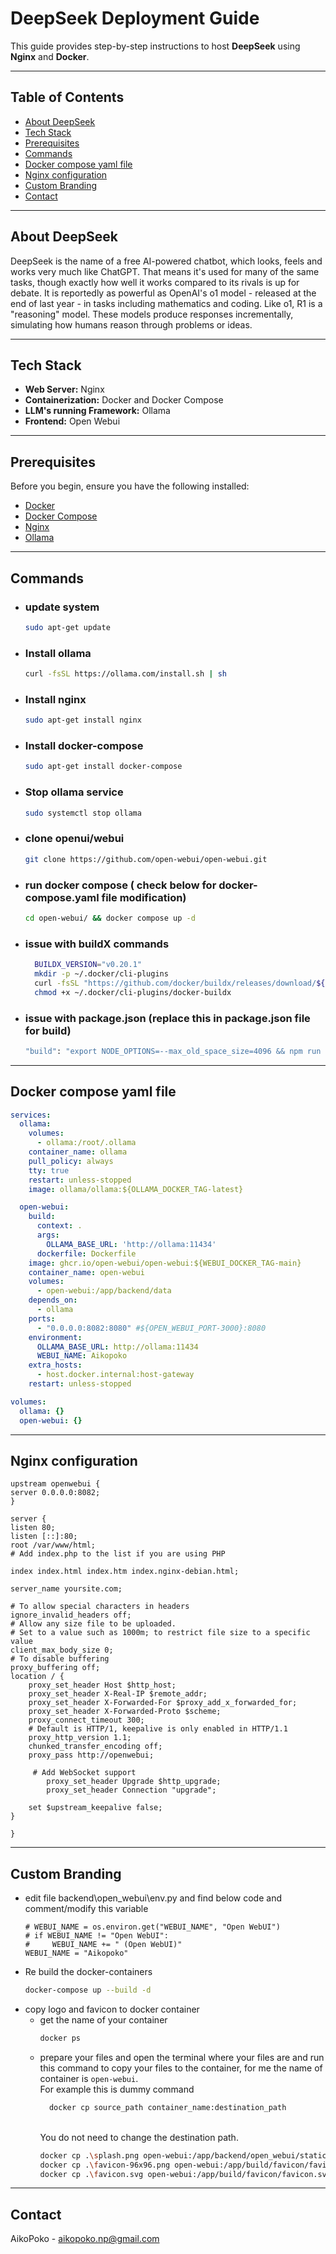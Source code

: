 # DeepSeek Deployment Guide

This guide provides step-by-step instructions to host **DeepSeek** using **Nginx** and **Docker**.

---

## Table of Contents

- [About DeepSeek](#about-deepseek)
- [Tech Stack](#tech-stack)
- [Prerequisites](#prerequisites)
- [Commands](#commands)
- [Docker compose yaml file](#docker-compose-yaml-file)
- [Nginx configuration](#nginx-configuration)
- [Custom Branding](#custom-branding)
- [Contact](#contact)

---

## About DeepSeek

DeepSeek is the name of a free AI-powered chatbot, which looks, feels and works very much like ChatGPT.
That means it's used for many of the same tasks, though exactly how well it works compared to its rivals is up for debate.
It is reportedly as powerful as OpenAI's o1 model - released at the end of last year - in tasks including mathematics and coding.
Like o1, R1 is a "reasoning" model. These models produce responses incrementally, simulating how humans reason through problems or ideas.

---

## Tech Stack

- **Web Server:** Nginx
- **Containerization:** Docker and Docker Compose
- **LLM's running Framework:** Ollama 
- **Frontend:** Open Webui

---

## Prerequisites

Before you begin, ensure you have the following installed:

- [Docker](https://docs.docker.com/get-docker/)
- [Docker Compose](https://docs.docker.com/compose/install/)
- [Nginx](https://nginx.org/en/docs/install.html)
- [Ollama](https://ollama.com/download)

---

## Commands
- ### update system
  ```bash
  sudo apt-get update
  ```
- ### Install ollama
  ```bash
  curl -fsSL https://ollama.com/install.sh | sh
  ```
- ### Install nginx
  ```bash
  sudo apt-get install nginx
  ```
- ### Install docker-compose
  ```bash
  sudo apt-get install docker-compose
  ```
- ### Stop ollama service
  ```bash
  sudo systemctl stop ollama
  ```
- ### clone openui/webui
  ```bash
  git clone https://github.com/open-webui/open-webui.git
  ```
- ### run docker compose ( check below for docker-compose.yaml file modification)
  ```bash
  cd open-webui/ && docker compose up -d
  ```
- ### issue with buildX commands
  ```bash
    BUILDX_VERSION="v0.20.1"
    mkdir -p ~/.docker/cli-plugins
    curl -fsSL "https://github.com/docker/buildx/releases/download/${BUILDX_VERSION}/buildx-${BUILDX_VERSION}.linux-amd64" -o ~/.docker/cli-plugins/docker-buildx
    chmod +x ~/.docker/cli-plugins/docker-buildx
  ```
- ### issue with package.json (replace this in package.json file for build)
  ```bash
  "build": "export NODE_OPTIONS=--max_old_space_size=4096 && npm run pyodide:fetch && vite build",
  ```

---
## Docker compose yaml file
  ```yaml
  services:
    ollama:
      volumes:
        - ollama:/root/.ollama
      container_name: ollama
      pull_policy: always
      tty: true
      restart: unless-stopped
      image: ollama/ollama:${OLLAMA_DOCKER_TAG-latest}
  
    open-webui:
      build:
        context: .
        args:
          OLLAMA_BASE_URL: 'http://ollama:11434'
        dockerfile: Dockerfile
      image: ghcr.io/open-webui/open-webui:${WEBUI_DOCKER_TAG-main}
      container_name: open-webui
      volumes:
        - open-webui:/app/backend/data
      depends_on:
        - ollama
      ports:
        - "0.0.0.0:8082:8080" #${OPEN_WEBUI_PORT-3000}:8080
      environment:
        OLLAMA_BASE_URL: http://ollama:11434
        WEBUI_NAME: Aikopoko
      extra_hosts:
        - host.docker.internal:host-gateway
      restart: unless-stopped
  
  volumes:
    ollama: {}
    open-webui: {}
  ```
---
## Nginx configuration
```nginx
upstream openwebui {
server 0.0.0.0:8082;
}

server {
listen 80;
listen [::]:80;
root /var/www/html;
# Add index.php to the list if you are using PHP

index index.html index.htm index.nginx-debian.html;

server_name yoursite.com;

# To allow special characters in headers
ignore_invalid_headers off;
# Allow any size file to be uploaded.
# Set to a value such as 1000m; to restrict file size to a specific value
client_max_body_size 0;
# To disable buffering
proxy_buffering off;
location / {
    proxy_set_header Host $http_host;
    proxy_set_header X-Real-IP $remote_addr;
    proxy_set_header X-Forwarded-For $proxy_add_x_forwarded_for;
    proxy_set_header X-Forwarded-Proto $scheme;
    proxy_connect_timeout 300;
    # Default is HTTP/1, keepalive is only enabled in HTTP/1.1
    proxy_http_version 1.1;
    chunked_transfer_encoding off;
    proxy_pass http://openwebui;

     # Add WebSocket support
        proxy_set_header Upgrade $http_upgrade;
        proxy_set_header Connection "upgrade";

    set $upstream_keepalive false;
}

}
```
---
## Custom Branding
- edit file backend\open_webui\env.py and find below code and comment/modify this variable
  ```.env
  # WEBUI_NAME = os.environ.get("WEBUI_NAME", "Open WebUI")
  # if WEBUI_NAME != "Open WebUI":
  #     WEBUI_NAME += " (Open WebUI)"
  WEBUI_NAME = "Aikopoko"
  ```
- Re build the docker-containers
  ```bash
  docker-compose up --build -d
  ```
- copy logo and favicon to docker container
  - get the name of your container
    ```bash
    docker ps
    ```
  - prepare your files and open the terminal where your files are and run this command to copy your files to the container, for me the name of container is `open-webui`.
    <br/> For example this is dummy command
    ```bash
      docker cp source_path container_name:destination_path
    ```
    <br/> You do not need to change the destination path.
    ```bash
    docker cp .\splash.png open-webui:/app/backend/open_webui/static/splash.png
    docker cp .\favicon-96x96.png open-webui:/app/build/favicon/favicon-96x96.png
    docker cp .\favicon.svg open-webui:/app/build/favicon/favicon.svg
    ```
---
## Contact

AikoPoko - [aikopoko.np@gmail.com](mailto:aikopoko.np@gmail.com)
